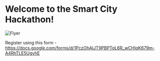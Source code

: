 # Welcome to the Smart City Hackathon!

![Flyer](Flyer-1.png)

Register using this form - https://docs.google.com/forms/d/1PczOhAIJT9PBPTqL6R_wCHIqK679m-A4RhTLE5UgyhE
